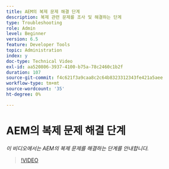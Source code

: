 ```yaml
---
title: AEM의 복제 문제 해결 단계
description: 복제 관련 문제를 조사 및 해결하는 단계
type: Troubleshooting
role: Admin
level: Beginner
version: 6.5
feature: Developer Tools
topic: Administration
index: y
doc-type: Technical Video
exl-id: aa520806-3937-4100-b75a-78c2460c1b2f
duration: 107
source-git-commit: f4c621f3a9caa8c2c64b8323312343fe421a5aee
workflow-type: tm+mt
source-wordcount: '35'
ht-degree: 0%

---
```


# AEM의 복제 문제 해결 단계

*이 비디오에서는 AEM의 복제 문제를 해결하는 단계를 안내합니다.*

>[!VIDEO](https://video.tv.adobe.com/v/335471?quality=12&learn=on)
